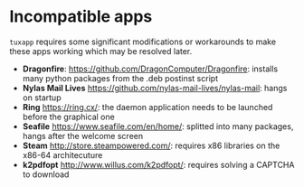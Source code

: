 # Incompatible apps

`tuxapp` requires some significant modifications or workarounds to make these apps working which may be resolved later.

- **Dragonfire**: https://github.com/DragonComputer/Dragonfire: installs many python packages from the .deb postinst script
- **Nylas Mail Lives** https://github.com/nylas-mail-lives/nylas-mail: hangs on startup
- **Ring** https://ring.cx/: the daemon application needs to be launched before the graphical one
- **Seafile** https://www.seafile.com/en/home/: splitted into many packages, hangs after the welcome screen
- **Steam** http://store.steampowered.com/: requires x86 libraries on the x86-64 architecuture
- **k2pdfopt** http://www.willus.com/k2pdfopt/: requires solving a CAPTCHA to download
